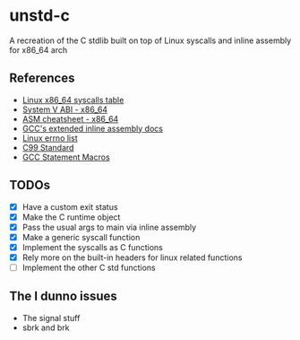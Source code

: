 # unstd-c

A recreation of the C stdlib built on top of Linux syscalls and inline assembly
for x86_64 arch

## References

-   [Linux x86_64 syscalls table](https://blog.rchapman.org/posts/Linux_System_Call_Table_for_x86_64/)
-   [System V ABI - x86_64](https://refspecs.linuxbase.org/elf/x86_64-abi-0.99.pdf)
-   [ASM cheatsheet - x86_64](https://cs.brown.edu/courses/cs033/docs/guides/x64_cheatsheet.pdf)
-   [GCC's extended inline assembly docs](https://gcc.gnu.org/onlinedocs/gcc/Using-Assembly-Language-with-C.html)
-   [Linux errno list](https://gist.github.com/greggyNapalm/2413028)
-   [C99 Standard](https://www.dii.uchile.cl/~daespino/files/Iso_C_1999_definition.pdf)
-   [GCC Statement Macros](http://gcc.gnu.org/onlinedocs/gcc/Statement-Exprs.html)

## TODOs

-   [x] Have a custom exit status
-   [x] Make the C runtime object
-   [x] Pass the usual args to main via inline assembly
-   [x] Make a generic syscall function
-   [x] Implement the syscalls as C functions
-   [x] Rely more on the built-in headers for linux related functions
-   [ ] Implement the other C std functions

## The I dunno issues

-   The signal stuff
-   sbrk and brk
